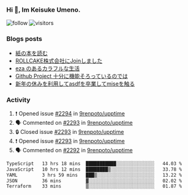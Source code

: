 ### Hi 👋, Im Keisuke Umeno.

<!--
**9renpoto/9renpoto** is a ✨ _special_ ✨ repository because its `README.md` (this file) appears on your GitHub profile.

Here are some ideas to get you started:

- 🔭 I’m currently working on ...
- 🌱 I’m currently learning ...
- 👯 I’m looking to collaborate on ...
- 🤔 I’m looking for help with ...
- 💬 Ask me about ...
- 📫 How to reach me: ...
- 😄 Pronouns: ...
- ⚡ Fun fact: ...
-->

![follow](https://img.shields.io/github/followers/9renpoto?label=Follow&style=social)
![visitors](https://komarev.com/ghpvc/?username=9renpoto&label=Profile%20views&color=0e75b6&style=flat)

### Blogs posts

<!-- BLOG-POST-LIST:START -->
- [紙の本を読む](https://9renpoto.win/entry/2024/02/25/reading-papar-book)
- [ROLLCAKE株式会社にJoinしました](https://9renpoto.win/entry/2024/02/11/join)
- [eza のあるカラフルな生活](https://9renpoto.win/entry/2024/02/01/eza)
- [Github Project 十分に機能そろっているのでは](https://9renpoto.win/entry/2024/01/14/gh-projects)
- [新年の休みを利用してasdfを卒業してmiseを触る](https://9renpoto.win/entry/2024/01/07/mise)
<!-- BLOG-POST-LIST:END -->

### Activity

<!--START_SECTION:activity-->
1. ❗ Opened issue [#2294](https://github.com/9renpoto/upptime/issues/2294) in [9renpoto/upptime](https://github.com/9renpoto/upptime)
2. 🗣 Commented on [#2293](https://github.com/9renpoto/upptime/issues/2293#issuecomment-2048604431) in [9renpoto/upptime](https://github.com/9renpoto/upptime)
3. 🔒 Closed issue [#2293](https://github.com/9renpoto/upptime/issues/2293) in [9renpoto/upptime](https://github.com/9renpoto/upptime)
4. ❗ Opened issue [#2293](https://github.com/9renpoto/upptime/issues/2293) in [9renpoto/upptime](https://github.com/9renpoto/upptime)
5. 🗣 Commented on [#2292](https://github.com/9renpoto/upptime/issues/2292#issuecomment-2048577472) in [9renpoto/upptime](https://github.com/9renpoto/upptime)
<!--END_SECTION:activity-->

<!--START_SECTION:waka-->

```txt
TypeScript   13 hrs 18 mins  ███████████░░░░░░░░░░░░░░   44.03 %
JavaScript   10 hrs 12 mins  ████████▒░░░░░░░░░░░░░░░░   33.78 %
YAML         3 hrs 59 mins   ███▒░░░░░░░░░░░░░░░░░░░░░   13.22 %
JSON         36 mins         ▓░░░░░░░░░░░░░░░░░░░░░░░░   02.02 %
Terraform    33 mins         ▒░░░░░░░░░░░░░░░░░░░░░░░░   01.87 %
```

<!--END_SECTION:waka-->
